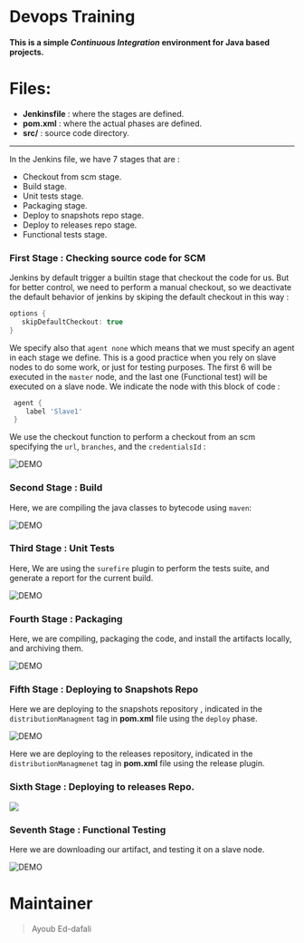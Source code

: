 # Devops Training

#### This is a simple *Continuous Integration* environment for Java based projects.


# Files:

 - **Jenkinsfile** : where the stages are defined.
 - **pom.xml** : where the actual phases are defined.
 - **src/** : source code directory.

---

In the Jenkins file, we have 7 stages that are :
 - Checkout from scm stage.
 - Build stage.
 - Unit tests stage.
 - Packaging stage.
 - Deploy to snapshots repo stage.
 - Deploy to releases repo stage.
 - Functional tests stage.

### First Stage : Checking source code for SCM

 Jenkins by default trigger a builtin stage that checkout the code for us. But for better control, we need to perform a manual checkout, so we deactivate the default behavior of jenkins by skiping the default checkout in this way :

 ```groovy
 options {
    skipDefaultCheckout: true
 }
 ```

We specify also that `agent none` which means that we must specify an agent in each stage we define. This is a good practice when you rely on slave nodes to do some work, or just for testing purposes.
The first 6 will be executed in the `master` node, and the last one (Functional test) will be executed on a slave node. We indicate the node with this block of code :

```groovy
 agent {
    label 'Slave1'
 }
```

We use the checkout function to perform a checkout from an scm specifying the `url`, `branches`, and the `credentialsId` :

![DEMO](https://github.com/ayoubensalem/Jenkins-Maven-Project/blob/master/images/checkout.png)

### Second Stage : Build

Here, we are compiling the java classes to bytecode using `maven`:

![DEMO](https://github.com/ayoubensalem/Jenkins-Maven-Project/blob/master/images/build.png)

### Third Stage : Unit Tests

Here, We are using the `surefire` plugin to perform the tests suite, and generate a report for the current build.

![DEMO](https://github.com/ayoubensalem/Jenkins-Maven-Project/blob/master/images/unit_tests.png)

### Fourth Stage : Packaging

Here, we are compiling, packaging the code, and install the artifacts locally, and archiving them.

![DEMO](https://github.com/ayoubensalem/Jenkins-Maven-Project/blob/master/images/packagin.png)

### Fifth Stage : Deploying to Snapshots Repo

Here we are deploying to the snapshots repository , indicated in the `distributionManagment` tag in **pom.xml** file using the `deploy` phase.

![DEMO](https://github.com/ayoubensalem/Jenkins-Maven-Project/blob/master/images/snapshot.png)

Here we are deploying to the releases repository, indicated in the `distributionManagmenet` tag in **pom.xml** file using the release plugin.

### Sixth Stage : Deploying to releases Repo.

![](https://github.com/ayoubensalem/Jenkins-Maven-Project/blob/master/images/release.png)

### Seventh Stage : Functional Testing

Here we are downloading our artifact, and testing it on a slave node.

![DEMO](https://github.com/ayoubensalem/Jenkins-Maven-Project/blob/master/images/functional.png)


# Maintainer

> Ayoub Ed-dafali








